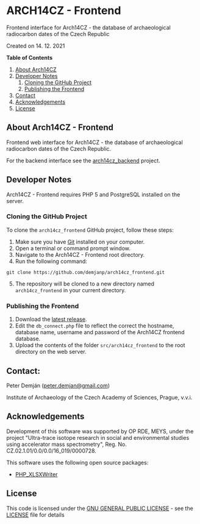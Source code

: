 # ARCH14CZ - Frontend
Frontend interface for Arch14CZ - the database of archaeological radiocarbon dates of the Czech Republic

Created on 14. 12. 2021

**Table of Contents**
1. [About Arch14CZ](#about)
2. [Developer Notes](#developer)
   1. [Cloning the GitHub Project](#cloning)
   2. [Publishing the Frontend](#publishing)
3. [Contact](#contact)
4. [Acknowledgements](#acknowledgements)
5. [License](#license)

## About Arch14CZ - Frontend <a name="about"></a>
Frontend web interface for Arch14CZ - the database of archaeological radiocarbon dates of the Czech Republic.

For the backend interface see the [arch14cz_backend](https://github.com/demjanp/arch14cz_backend) project.

## Developer Notes <a name="developer"></a>
Arch14CZ - Frontend requires PHP 5 and PostgreSQL installed on the server.

### Cloning the GitHub Project <a name="cloning"></a>

To clone the `arch14cz_frontend` GitHub project, follow these steps:

1. Make sure you have [Git](https://git-scm.com/downloads) installed on your computer.
2. Open a terminal or command prompt window.
3. Navigate to the Arch14CZ - Frontend root directory.
4. Run the following command:
<pre><code>git clone https://github.com/demjanp/arch14cz_frontend.git</code></pre>
5. The repository will be cloned to a new directory named `arch14cz_frontend` in your current directory.

### Publishing the Frontend <a name="publishing"></a>

1. Download the [latest release](https://github.com/demjanp/arch14cz_frontend/releases/latest).
2. Edit the `db_connect.php` file to reflect the correct the hostname, database name, username and password of the Arch14CZ frontend database.
3. Upload the contents of the folder `src/arch14cz_frontend` to the root directory on the web server. 

## Contact: <a name="contact"></a>
Peter Demján (peter.demjan@gmail.com)

Institute of Archaeology of the Czech Academy of Sciences, Prague, v.v.i.

## Acknowledgements <a name="acknowledgements"></a>

Development of this software was supported by OP RDE, MEYS, under the project "Ultra-trace isotope research in social and environmental studies using accelerator mass spectrometry", Reg. No. CZ.02.1.01/0.0/0.0/16_019/0000728.

This software uses the following open source packages:
* [PHP_XLSXWriter](https://github.com/mk-j/PHP_XLSXWriter)

## License <a name="license"></a>

This code is licensed under the [GNU GENERAL PUBLIC LICENSE](https://www.gnu.org/licenses/gpl-3.0.en.html) - see the [LICENSE](LICENSE) file for details
